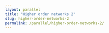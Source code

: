 ```yaml
---
layout: parallel
title: "Higher order networks 2"
slug: higher-order-networks-2
permalink: /parallel/higher-order-networks-2/
---
```

